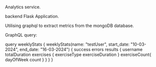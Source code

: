 Analytics service. 

backend Flask Application. 

Utilising graphql to extract metrics from the mongoDB database. 

GraphQL query: 

  query weeklyStats {
    weeklyStats(name: "testUser", start_date: "10-03-2024", end_date: "16-03-2024") {
      success
      errors
      results {
        username 
        totalDuration
        exercises {
          exerciseType
          exerciseDuration
        }
        exerciseCount{
          dayOfWeek
          count
        }
      }
    }
  }
